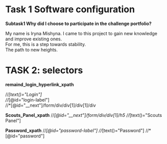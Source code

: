 # Task 1 Software configuration

**Subtask1 Why did I choose to participate in the challenge portfolio?**

My name is Iryna Mishyna.
I came to this project to gain new knowledge and improve existing ones.  
For me, this is a step towards stability.  
The path to new heights.


# TASK 2: selectors

**remaind_login_hyperlink_xpath**

//*[text()="Login"]  
//*[@id="login-label"]  
//*[@id="__next"]/form/div/div[1]/div[1]/div  

**Scouts_Panel_xpath**
//*[@id="__next"]/form/div/div[1]/h5
 //*[text()="Scouts Panel"]
 
 **Password_xpath**
 //*[@id="password-label"]
 //*[text()="Password"]
 //*[@id="password"]
 
 
